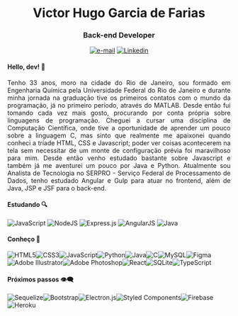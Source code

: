 <h1 align="center">Victor Hugo Garcia de Farias</h1>
<h3 align="center">Back-end Developer</h3>
  <p align="center"><a href=mailto:vhfarias_1@hotmail.com><img src="https://img.shields.io/badge/email-%230077b5.svg?style=for-the-badge&logo=microsoftOutlook&logoColor=white"  alt="e-mail"/></a>
  <a href="http://www.linkedin.com/in/vhfarias"><img src="https://img.shields.io/badge/linkedin-%230077B5.svg?style=for-the-badge&logo=linkedin&logoColor=white" alt="Linkedin"/></a></p>

<h4>Hello, dev! 👋</h4>

<p style="text-align: justify">Tenho 33 anos, moro na cidade do Rio de Janeiro, sou formado em Engenharia Química pela Universidade Federal do Rio de Janeiro e durante minha jornada na graduação tive os primeiros contatos com o mundo da programação, já no primeiro período, através do MATLAB. Desde então fui tomando cada vez mais gosto, procurando por conta própria sobre linguagens de programação. Cheguei a cursar uma disciplina de Computação Científica, onde tive a oportunidade de aprender um pouco sobre a linguagem C, mas sinto que realmente me apaixonei quando conheci a tríade HTML, CSS e Javascript; poder ver coisas acontecerem na tela sem necessitar de um monte de configuração prévia foi maravilhoso para mim. Desde então venho estudado bastante sobre Javascript e também já me aventurei um pouco por Java e Python. Atualmente sou Analista de Tecnologia no SERPRO - Serviço Federal de Processamento de Dados, tenho estudado Angular e Gulp para atuar no frontend, além de Java, JSP e JSF para o back-end.</p>

<h4>Estudando 🔍</h4>

![JavaScript](https://img.shields.io/badge/javascript-%23323330.svg?style=for-the-badge&logo=javascript&logoColor=%23F7DF1E) ![NodeJS](https://img.shields.io/badge/node.js-6DA55F?style=for-the-badge&logo=node.js&logoColor=white) ![Express.js](https://img.shields.io/badge/express.js-%23404d59.svg?style=for-the-badge&logo=express&logoColor=%2361DAFB) ![AngularJS](https://img.shields.io/badge/AngularJS-E23237?style=for-the-badge&logo=angularjs&logoColor=white) ![Java](https://img.shields.io/badge/Java-ED8B00?style=for-the-badge&logo=openjdk&logoColor=white)


<h4>Conheço 🔧</h4>

![HTML5](https://img.shields.io/badge/html5-%23E34F26.svg?style=for-the-badge&logo=html5&logoColor=white)![CSS3](https://img.shields.io/badge/css3-%231572B6.svg?style=for-the-badge&logo=css3&logoColor=white)![JavaScript](https://img.shields.io/badge/javascript-%23323330.svg?style=for-the-badge&logo=javascript&logoColor=%23F7DF1E)![Python](https://img.shields.io/badge/python-3670A0?style=for-the-badge&logo=python&logoColor=ffdd54)![Java](https://img.shields.io/badge/java-%23ED8B00.svg?style=for-the-badge&logo=java&logoColor=white)![C](https://img.shields.io/badge/c-%2300599C.svg?style=for-the-badge&logo=c&logoColor=white)![MySQL](https://img.shields.io/badge/mysql-%2300f.svg?style=for-the-badge&logo=mysql&logoColor=white)![Figma](https://img.shields.io/badge/figma-%23F24E1E.svg?style=for-the-badge&logo=figma&logoColor=white)![Adobe Illustrator](https://img.shields.io/badge/adobe%20illustrator-%23FF9A00.svg?style=for-the-badge&logo=adobe%20illustrator&logoColor=white)![Adobe Photoshop](https://img.shields.io/badge/adobe%20photoshop-%2331A8FF.svg?style=for-the-badge&logo=adobe%20photoshop&logoColor=white)![React](https://img.shields.io/badge/react-%2320232a.svg?style=for-the-badge&logo=react&logoColor=%2361DAFB)![SQLite](https://img.shields.io/badge/sqlite-%2307405e.svg?style=for-the-badge&logo=sqlite&logoColor=white)![TypeScript](https://img.shields.io/badge/typescript-%23007ACC.svg?style=for-the-badge&logo=typescript&logoColor=white)

<h4>Próximos passos 👁️‍🗨️</h4>

![Sequelize](https://img.shields.io/badge/Sequelize-52B0E7?style=for-the-badge&logo=Sequelize&logoColor=white)![Bootstrap](https://img.shields.io/badge/bootstrap-%23563D7C.svg?style=for-the-badge&logo=bootstrap&logoColor=white)![Electron.js](https://img.shields.io/badge/Electron-191970?style=for-the-badge&logo=Electron&logoColor=white)![Styled Components](https://img.shields.io/badge/styled--components-DB7093?style=for-the-badge&logo=styled-components&logoColor=white)![Firebase](https://img.shields.io/badge/firebase-%23039BE5.svg?style=for-the-badge&logo=firebase)![Heroku](https://img.shields.io/badge/heroku-%23430098.svg?style=for-the-badge&logo=heroku&logoColor=white)





<!--
**vhfarias/vhfarias** is a ✨ _special_ ✨ repository because its `README.md` (this file) appears on your GitHub profile.

Here are some ideas to get you started:

- 🔭 I’m currently working on ...
- 🌱 I’m currently learning ...
- 👯 I’m looking to collaborate on ...
- 🤔 I’m looking for help with ...
- 💬 Ask me about ...
- 📫 How to reach me: ...
- 😄 Pronouns: ...
- ⚡ Fun fact: ...
-->
